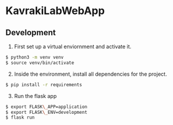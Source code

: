 # KavrakiLabWebApp


## Development
1. First set up a virtual enviornment and activate it.
```bash
$ python3 -m venv venv
$ source venv/bin/activate
```
2. Inside the environment, install all dependencies for the project.
```bash
$ pip install -r requirements
```
3. Run the flask app
```bash
$ export FLASK\_APP=application
$ export FLASK\_ENV=development
$ flask run
```
